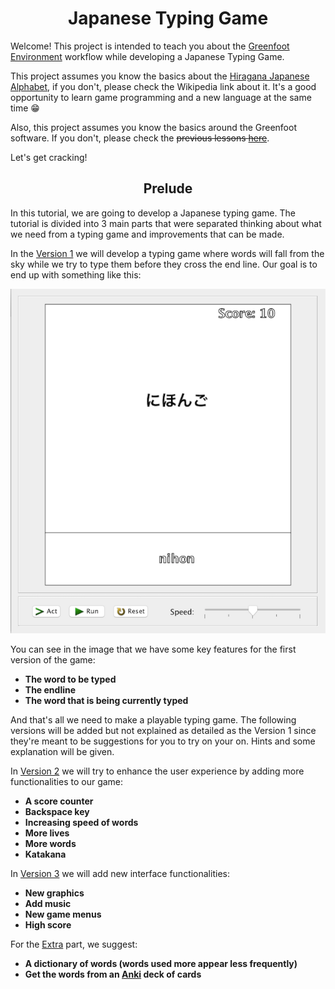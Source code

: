 <h1 align="center">Japanese Typing Game</h1>

Welcome! This project is intended to teach you about the [Greenfoot Environment](http://www.greenfoot.org/overview) workflow while developing a Japanese Typing Game.

This project assumes you know the basics about the [Hiragana Japanese Alphabet](https://en.wikipedia.org/wiki/Hiragana), if you don't, please check the Wikipedia link about it. It's a good opportunity to learn game programming and a new language at the same time :grin:

Also, this project assumes you know the basics around the Greenfoot software. If you don't, please check the ~~previous lessons [here](https://github.com/iptp/greenfoot)~~.

Let's get cracking!

<h2 align="center">Prelude</h2>

In this tutorial, we are going to develop a Japanese typing game. The tutorial is divided into 3 main parts that were
separated thinking about what we need from a typing game and improvements that can be made.

In the [Version 1](https://github.com/iptp/Japanese-Typing-Game/wiki/Version-1) we will develop a typing game where words will fall from the sky while we try to type them before they cross the end line. Our goal is to end up with something like this:

![Goal Image](https://github.com/iptp/Japanese-Typing-Game/blob/master/images/goal.png)

You can see in the image that we have some key features for the first version of the game:
- **The word to be typed**
- **The endline**
- **The word that is being currently typed**

And that's all we need to make a playable typing game. The following versions will be added but not explained as detailed
as the Version 1 since they're meant to be suggestions for you to try on your on. Hints and some explanation will be given.

In [Version 2](https://github.com/iptp/Japanese-Typing-Game/wiki/Version-2) we will try to enhance the user experience
by adding more functionalities to our game:
- **A score counter**
- **Backspace key**
- **Increasing speed of words**
- **More lives**
- **More words**
- **Katakana**

In [Version 3](https://github.com/iptp/Japanese-Typing-Game/wiki/Version-3) we will add new interface functionalities:
- **New graphics**
- **Add music**
- **New game menus**
- **High score**

For the [Extra](https://github.com/iptp/Japanese-Typing-Game/wiki/Extra) part, we suggest:
- **A dictionary of words (words used more appear less frequently)**
- **Get the words from an [Anki](http://ankisrs.net/) deck of cards**
